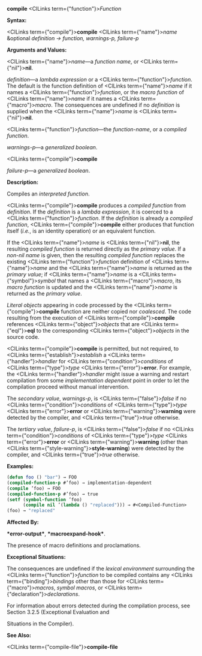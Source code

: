 **compile** <ClLinks  term={"function"}><i>Function</i></ClLinks> 



**Syntax:** 



<ClLinks  term={"compile"}><b>compile</b></ClLinks> <ClLinks  term={"name"}><i>name</i></ClLinks> &amp;optional *definition → function, warnings-p, failure-p* 



**Arguments and Values:** 



<ClLinks  term={"name"}><i>name</i></ClLinks>—a *function name*, or <ClLinks  term={"nil"}><b>nil</b></ClLinks>. 



*definition*—a *lambda expression* or a <ClLinks  term={"function"}><i>function</i></ClLinks>. The default is the function definition of <ClLinks  term={"name"}><i>name</i></ClLinks> if it names a <ClLinks  term={"function"}><i>function</i></ClLinks>, or the *macro function* of <ClLinks  term={"name"}><i>name</i></ClLinks> if it names a <ClLinks  term={"macro"}><i>macro</i></ClLinks>. The consequences are undefined if no *definition* is supplied when the <ClLinks  term={"name"}><i>name</i></ClLinks> is <ClLinks  term={"nil"}><b>nil</b></ClLinks>. 



<ClLinks  term={"function"}><i>function</i></ClLinks>—the *function-name*, or a *compiled function*. 



*warnings-p*—a *generalized boolean*.  







<ClLinks  term={"compile"}><b>compile</b></ClLinks> 



*failure-p*—a *generalized boolean*. 



**Description:** 



Compiles an *interpreted function*. 



<ClLinks  term={"compile"}><b>compile</b></ClLinks> produces a *compiled function* from *definition*. If the *definition* is a *lambda expression*, it is coerced to a <ClLinks  term={"function"}><i>function</i></ClLinks>. If the *definition* is already a *compiled function*, <ClLinks  term={"compile"}><b>compile</b></ClLinks> either produces that function itself (*i.e.*, is an identity operation) or an equivalent function. 



If the <ClLinks  term={"name"}><i>name</i></ClLinks> is <ClLinks  term={"nil"}><b>nil</b></ClLinks>, the resulting *compiled function* is returned directly as the *primary value*. If a *non-nil name* is given, then the resulting *compiled function* replaces the existing <ClLinks  term={"function"}><i>function</i></ClLinks> definition of <ClLinks  term={"name"}><i>name</i></ClLinks> and the <ClLinks  term={"name"}><i>name</i></ClLinks> is returned as the *primary value*; if <ClLinks  term={"name"}><i>name</i></ClLinks> is a <ClLinks  term={"symbol"}><i>symbol</i></ClLinks> that names a <ClLinks  term={"macro"}><i>macro</i></ClLinks>, its *macro function* is updated and the <ClLinks  term={"name"}><i>name</i></ClLinks> is returned as the *primary value*. 



*Literal objects* appearing in code processed by the <ClLinks  term={"compile"}><b>compile</b></ClLinks> function are neither copied nor *coalesced*. The code resulting from the execution of <ClLinks  term={"compile"}><b>compile</b></ClLinks> references <ClLinks  term={"object"}><i>objects</i></ClLinks> that are <ClLinks  term={"eql"}><b>eql</b></ClLinks> to the corresponding <ClLinks  term={"object"}><i>objects</i></ClLinks> in the source code. 



<ClLinks  term={"compile"}><b>compile</b></ClLinks> is permitted, but not required, to <ClLinks  term={"establish"}><i>establish</i></ClLinks> a <ClLinks  term={"handler"}><i>handler</i></ClLinks> for <ClLinks  term={"condition"}><i>conditions</i></ClLinks> of <ClLinks  term={"type"}><i>type</i></ClLinks> <ClLinks  term={"error"}><b>error</b></ClLinks>. For example, the <ClLinks  term={"handler"}><i>handler</i></ClLinks> might issue a warning and restart compilation from some *implementation dependent* point in order to let the compilation proceed without manual intervention. 



The *secondary value*, *warnings-p*, is <ClLinks  term={"false"}><i>false</i></ClLinks> if no <ClLinks  term={"condition"}><i>conditions</i></ClLinks> of <ClLinks  term={"type"}><i>type</i></ClLinks> <ClLinks  term={"error"}><b>error</b></ClLinks> or <ClLinks  term={"warning"}><b>warning</b></ClLinks> were detected by the compiler, and <ClLinks  term={"true"}><i>true</i></ClLinks> otherwise. 



The *tertiary value*, *failure-p*, is <ClLinks  term={"false"}><i>false</i></ClLinks> if no <ClLinks  term={"condition"}><i>conditions</i></ClLinks> of <ClLinks  term={"type"}><i>type</i></ClLinks> <ClLinks  term={"error"}><b>error</b></ClLinks> or <ClLinks  term={"warning"}><b>warning</b></ClLinks> (other than <ClLinks  term={"style-warning"}><b>style-warning</b></ClLinks>) were detected by the compiler, and <ClLinks  term={"true"}><i>true</i></ClLinks> otherwise. 



**Examples:**
```lisp
(defun foo () "bar") → FOO 
(compiled-function-p #’foo) → implementation-dependent 
(compile ’foo) → FOO 
(compiled-function-p #’foo) → true 
(setf (symbol-function ’foo) 
      (compile nil ’(lambda () "replaced"))) → #<Compiled-Function> 
(foo) → "replaced" 
```
**Affected By:** 



**\*error-output\***, **\*macroexpand-hook\***. 



The presence of macro definitions and proclamations. 



**Exceptional Situations:** 



The consequences are undefined if the *lexical environment* surrounding the <ClLinks  term={"function"}><i>function</i></ClLinks> to be compiled contains any <ClLinks  term={"binding"}><i>bindings</i></ClLinks> other than those for <ClLinks  term={"macro"}><i>macros</i></ClLinks>, *symbol macros*, or <ClLinks  term={"declaration"}><i>declarations</i></ClLinks>. 



For information about errors detected during the compilation process, see Section 3.2.5 (Exceptional Evaluation and 











Situations in the Compiler). 



**See Also:** 



<ClLinks  term={"compile-file"}><b>compile-file</b></ClLinks> 



